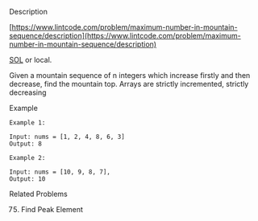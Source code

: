 Description

[https://www.lintcode.com/problem/maximum-number-in-mountain-sequence/description](https://www.lintcode.com/problem/maximum-number-in-mountain-sequence/description)

[SOL](https://www.jiuzhang.com/problem/maximum-number-in-mountain-sequence/) or local.

Given a mountain sequence of n integers which increase firstly and then decrease, find the mountain top.
Arrays are strictly incremented, strictly decreasing

Example
```
Example 1:

Input: nums = [1, 2, 4, 8, 6, 3] 
Output: 8

Example 2:

Input: nums = [10, 9, 8, 7], 
Output: 10
```

Related Problems

75. Find Peak Element
